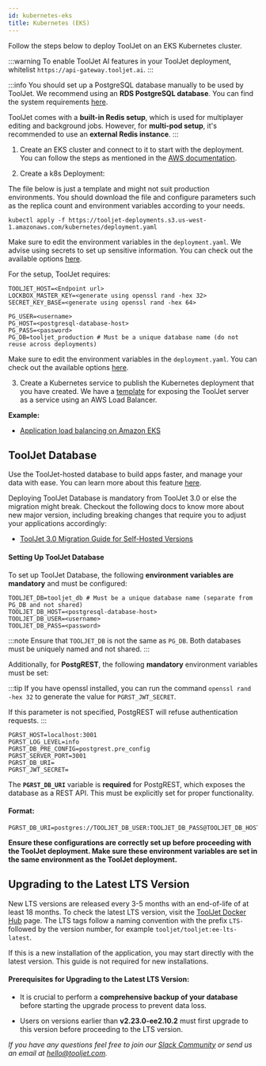 ```yaml
---
id: kubernetes-eks
title: Kubernetes (EKS)
---
```


Follow the steps below to deploy ToolJet on an EKS Kubernetes cluster.

:::warning
To enable ToolJet AI features in your ToolJet deployment, whitelist `https://api-gateway.tooljet.ai`.
:::

:::info
You should set up a PostgreSQL database manually to be used by ToolJet. We recommend using an **RDS PostgreSQL database**. You can find the system requirements [here](/docs/setup/system-requirements#postgresql).

ToolJet comes with a **built-in Redis setup**, which is used for multiplayer editing and background jobs. However, for **multi-pod setup**, it's recommended to use an **external Redis instance**.
:::

1. Create an EKS cluster and connect to it to start with the deployment. You can follow the steps as mentioned in the [AWS documentation](https://docs.aws.amazon.com/eks/latest/userguide/create-cluster.html).

2. Create a k8s Deployment:

The file below is just a template and might not suit production environments. You should download the file and configure parameters such as the replica count and environment variables according to your needs.

```
kubectl apply -f https://tooljet-deployments.s3.us-west-1.amazonaws.com/kubernetes/deployment.yaml
```

Make sure to edit the environment variables in the `deployment.yaml`. We advise using secrets to set up sensitive information. You can check out the available options [here](/docs/setup/env-vars).

For the setup, ToolJet requires:

```
TOOLJET_HOST=<Endpoint url>
LOCKBOX_MASTER_KEY=<generate using openssl rand -hex 32>
SECRET_KEY_BASE=<generate using openssl rand -hex 64>

PG_USER=<username>
PG_HOST=<postgresql-database-host>
PG_PASS=<password>
PG_DB=tooljet_production # Must be a unique database name (do not reuse across deployments)
```

Make sure to edit the environment variables in the `deployment.yaml`. You can check out the available options [here](/docs/setup/env-vars).

3. Create a Kubernetes service to publish the Kubernetes deployment that you have created. We have a [template](https://tooljet-deployments.s3.us-west-1.amazonaws.com/kubernetes/service.yaml) for exposing the ToolJet server as a service using an AWS Load Balancer.

**Example:**

- [Application load balancing on Amazon EKS](https://docs.aws.amazon.com/eks/latest/userguide/alb-ingress.html)

## ToolJet Database

Use the ToolJet-hosted database to build apps faster, and manage your data with ease. You can learn more about this feature [here](/docs/tooljet-db/tooljet-database).

Deploying ToolJet Database is mandatory from ToolJet 3.0 or else the migration might break. Checkout the following docs to know more about new major version, including breaking changes that require you to adjust your applications accordingly:

- [ToolJet 3.0 Migration Guide for Self-Hosted Versions](./upgrade-to-v3.md)

#### Setting Up ToolJet Database

To set up ToolJet Database, the following **environment variables are mandatory** and must be configured:

```env
TOOLJET_DB=tooljet_db # Must be a unique database name (separate from PG_DB and not shared)
TOOLJET_DB_HOST=<postgresql-database-host>
TOOLJET_DB_USER=<username>
TOOLJET_DB_PASS=<password>
```

:::note
Ensure that `TOOLJET_DB` is not the same as `PG_DB`. Both databases must be uniquely named and not shared.
:::

Additionally, for **PostgREST**, the following **mandatory** environment variables must be set:

:::tip
If you have openssl installed, you can run the
command `openssl rand -hex 32` to generate the value for `PGRST_JWT_SECRET`.

If this parameter is not specified, PostgREST will refuse authentication requests.
:::

```env
PGRST_HOST=localhost:3001
PGRST_LOG_LEVEL=info
PGRST_DB_PRE_CONFIG=postgrest.pre_config
PGRST_SERVER_PORT=3001
PGRST_DB_URI=
PGRST_JWT_SECRET=
```

The **`PGRST_DB_URI`** variable is **required** for PostgREST, which exposes the database as a REST API. This must be explicitly set for proper functionality.

#### Format:

```env
PGRST_DB_URI=postgres://TOOLJET_DB_USER:TOOLJET_DB_PASS@TOOLJET_DB_HOST:5432/TOOLJET_DB
```

**Ensure these configurations are correctly set up before proceeding with the ToolJet deployment. Make sure these environment variables are set in the same environment as the ToolJet deployment.**

## Upgrading to the Latest LTS Version

New LTS versions are released every 3-5 months with an end-of-life of at least 18 months. To check the latest LTS version, visit the [ToolJet Docker Hub](https://hub.docker.com/r/tooljet/tooljet/tags) page. The LTS tags follow a naming convention with the prefix `LTS-` followed by the version number, for example `tooljet/tooljet:ee-lts-latest`.

If this is a new installation of the application, you may start directly with the latest version. This guide is not required for new installations.

#### Prerequisites for Upgrading to the Latest LTS Version:

- It is crucial to perform a **comprehensive backup of your database** before starting the upgrade process to prevent data loss.

- Users on versions earlier than **v2.23.0-ee2.10.2** must first upgrade to this version before proceeding to the LTS version.

_If you have any questions feel free to join our [Slack Community](/docs/slack) or send us an email at hello@tooljet.com._
